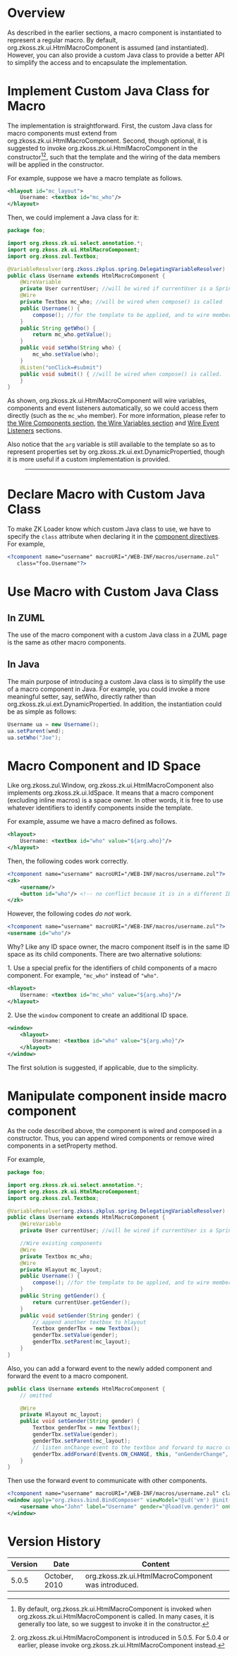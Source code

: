 

# Overview

As described in the earlier sections, a macro component is instantiated
to represent a regular macro. By default,
<javadoc>org.zkoss.zk.ui.HtmlMacroComponent</javadoc> is assumed (and
instantiated). However, you can also provide a custom Java class to
provide a better API to simplify the access and to encapsulate the
implementation.

# Implement Custom Java Class for Macro

The implementation is straightforward. First, the custom Java class for
macro components must extend from
<javadoc>org.zkoss.zk.ui.HtmlMacroComponent</javadoc>. Second, though
optional, it is suggested to invoke
<javadoc method="compose()">org.zkoss.zk.ui.HtmlMacroComponent</javadoc>
in the constructor[^1][^2], such that the template and the wiring of the
data members will be applied in the constructor.

For example, suppose we have a macro template as follows.

``` xml
<hlayout id="mc_layout">
    Username: <textbox id="mc_who"/>
</hlayout>
```

Then, we could implement a Java class for it:

``` java
package foo;

import org.zkoss.zk.ui.select.annotation.*;
import org.zkoss.zk.ui.HtmlMacroComponent;
import org.zkoss.zul.Textbox;

@VariableResolver(org.zkoss.zkplus.spring.DelegatingVariableResolver)
public class Username extends HtmlMacroComponent {
    @WireVariable
    private User currentUser; //will be wired if currentUser is a Spring-managed bean, when compose() is called
    @Wire
    private Textbox mc_who; //will be wired when compose() is called
    public Username() {
        compose(); //for the template to be applied, and to wire members automatically
    }
    public String getWho() {
        return mc_who.getValue();
    }
    public void setWho(String who) {
        mc_who.setValue(who);
    }
    @Listen("onClick=#submit")
    public void submit() { //will be wired when compose() is called.
    }
}
```

As shown,
<javadoc method="compose()">org.zkoss.zk.ui.HtmlMacroComponent</javadoc>
will wire variables, components and event listeners automatically, so we
could access them directly (such as the `mc_who` member). For more
information, please refer to [the Wire Components
section]({{site.baseurl}}/zk_dev_ref/MVC/Controller/Wire_Components),
[the Wire Variables
section]({{site.baseurl}}/zk_dev_ref/MVC/Controller/Wire_Variables)
and [Wire Event
Listeners]({{site.baseurl}}/zk_dev_ref/MVC/Controller/Wire_Event_Listeners)
sections.

Also notice that the `arg` variable is still available to the template
so as to represent properties set by
<javadoc method="setDynamicProperty(java.lang.String, java.lang.Object)">org.zkoss.zk.ui.ext.DynamicPropertied</javadoc>,
though it is more useful if a custom implementation is provided.

> ------------------------------------------------------------------------
>
> <references/>

# Declare Macro with Custom Java Class

To make ZK Loader know which custom Java class to use, we have to
specify the `class` attribute when declaring it in the [component
directives](ZUML_Reference/ZUML/Processing_Instructions/component).
For example,

``` xml
<?component name="username" macroURI="/WEB-INF/macros/username.zul"
   class="foo.Username"?>
```

# Use Macro with Custom Java Class

## In ZUML

The use of the macro component with a custom Java class in a ZUML page
is the same as other macro components.

## In Java

The main purpose of introducing a custom Java class is to simplify the
use of a macro component in Java. For example, you could invoke a more
meaningful setter, say, setWho, directly rather than
<javadoc method="setDynamicProperty(java.lang.String, java.lang.Object)">org.zkoss.zk.ui.ext.DynamicPropertied</javadoc>.
In addition, the instantiation could be as simple as follows:

``` Java
Username ua = new Username();
ua.setParent(wnd);
ua.setWho("Joe");
```

# Macro Component and ID Space

Like <javadoc>org.zkoss.zul.Window</javadoc>,
<javadoc>org.zkoss.zk.ui.HtmlMacroComponent</javadoc> also implements
<javadoc>org.zkoss.zk.ui.IdSpace</javadoc>. It means that a macro
component (excluding inline macros) is a space owner. In other words, it
is free to use whatever identifiers to identify components inside the
template.

For example, assume we have a macro defined as follows.

``` xml
<hlayout>
    Username: <textbox id="who" value="${arg.who}"/>
</hlayout>
```

Then, the following codes work correctly.

``` xml
<?component name="username" macroURI="/WEB-INF/macros/username.zul"?>
<zk>
    <username/>
    <button id="who"/> <!-- no conflict because it is in a different ID space -->
</zk>
```

However, the following codes *do not* work.

``` xml
<?component name="username" macroURI="/WEB-INF/macros/username.zul"?>
<username id="who"/>
```

Why? Like any ID space owner, the macro component itself is in the same
ID space as its child components. There are two alternative solutions:

1\. Use a special prefix for the identifiers of child components of a
macro component. For example, `"mc_who"` instead of `"who"`.

``` xml
<hlayout>
    Username: <textbox id="mc_who" value="${arg.who}"/>
</hlayout>
```

2\. Use the `window` component to create an additional ID space.

``` xml
<window>
    <hlayout>
        Username: <textbox id="who" value="${arg.who}"/>
    </hlayout>
</window>
```

The first solution is suggested, if applicable, due to the simplicity.

# Manipulate component inside macro component

As the code described above, the component is wired and composed in a
constructor. Thus, you can append wired components or remove wired
components in a setProperty method.

For example,

``` java
package foo;

import org.zkoss.zk.ui.select.annotation.*;
import org.zkoss.zk.ui.HtmlMacroComponent;
import org.zkoss.zul.Textbox;

@VariableResolver(org.zkoss.zkplus.spring.DelegatingVariableResolver)
public class Username extends HtmlMacroComponent {
    @WireVariable
    private User currentUser; //will be wired if currentUser is a Spring-managed bean, when compose() is called

    //Wire existing components
    @Wire
    private Textbox mc_who;
    @Wire
    private Hlayout mc_layout;
    public Username() {
        compose(); //for the template to be applied, and to wire members automatically
    }
    public String getGender() {
        return currentUser.getGender();
    }
    public void setGender(String gender) {
        // append another textbox to hlayout
        Textbox genderTbx = new Textbox();
        genderTbx.setValue(gender);
        genderTbx.setParent(mc_layout);
    }
}
```

Also, you can add a forward event to the newly added component and
forward the event to a macro component.

``` java
public class Username extends HtmlMacroComponent {
    // omitted

    @Wire
    private Hlayout mc_layout;
    public void setGender(String gender) {
        Textbox genderTbx = new Textbox();
        genderTbx.setValue(gender);
        genderTbx.setParent(mc_layout);
        // listen onChange event to the textbox and forward to macro component
        genderTbx.addForward(Events.ON_CHANGE, this, "onGenderChange", genderTbx.getValue());
    }
}
```

Then use the forward event to communicate with other components.

``` xml
<?component name="username" macroURI="/WEB-INF/macros/username.zul" class="foo.Username"?>
<window apply="org.zkoss.bind.BindComposer" viewModel="@id('vm') @init('foo.MacroVM')">
    <username who="John" label="Username" gender="@load(vm.gender)" onGenderChange="@command('changeGender')" />
</window>
```

# Version History

| Version | Date          | Content                                                                                  |
|---------|---------------|------------------------------------------------------------------------------------------|
| 5.0.5   | October, 2010 | <javadoc method="compose()">org.zkoss.zk.ui.HtmlMacroComponent</javadoc> was introduced. |

[^1]: By default,
    <javadoc method="compose()">org.zkoss.zk.ui.HtmlMacroComponent</javadoc>
    is invoked when
    <javadoc method="afterCompose()">org.zkoss.zk.ui.HtmlMacroComponent</javadoc>
    is called. In many cases, it is generally too late, so we suggest to
    invoke it in the constructor.

[^2]: <javadoc method="compose()">org.zkoss.zk.ui.HtmlMacroComponent</javadoc>
    is introduced in 5.0.5. For 5.0.4 or earlier, please invoke
    <javadoc method="afterCompose()">org.zkoss.zk.ui.HtmlMacroComponent</javadoc>
    instead.
